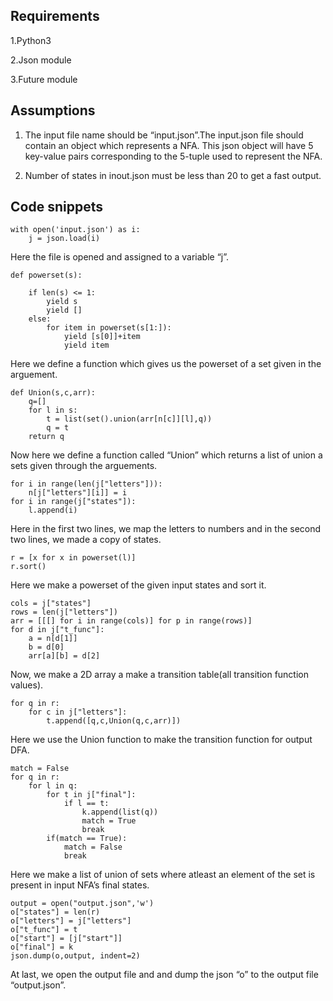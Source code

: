 Requirements
------------

1.Python3

2.Json module

3.Future module

Assumptions 
-----------

1.  The input file name should be “input.json”.The input.json file should contain an object which represents a NFA. This json object
will have 5 key-value pairs corresponding to the 5-tuple used to represent the
NFA.

2.  Number of states in inout.json must be less than 20 to get a fast output.

Code snippets 
-------------


    with open('input.json') as i:
        j = json.load(i)

Here the file is opened and assigned to a variable “j”.

    def powerset(s):
        
        if len(s) <= 1:
            yield s
            yield []
        else:
            for item in powerset(s[1:]):
                yield [s[0]]+item
                yield item

Here we define a function which gives us the powerset of a set given in the arguement.


    def Union(s,c,arr):
        q=[]
        for l in s:
            t = list(set().union(arr[n[c]][l],q))
            q = t
        return q

Now here we define a function called “Union” which returns a list of union a sets given through the arguements.

    for i in range(len(j["letters"])):
        n[j["letters"][i]] = i
    for i in range(j["states"]):
        l.append(i)

Here in the first two lines, we map the letters to numbers and in the second two lines, we made a copy of states.

    r = [x for x in powerset(l)]
    r.sort()

Here we make a powerset of the given input states and sort it.

    cols = j["states"]
    rows = len(j["letters"])
    arr = [[[] for i in range(cols)] for p in range(rows)] 
    for d in j["t_func"]:
        a = n[d[1]]
        b = d[0]
        arr[a][b] = d[2]

Now, we make a 2D array a make a transition table(all transition function values).

    for q in r:
        for c in j["letters"]:
            t.append([q,c,Union(q,c,arr)])

Here we use the Union function to make the transition function for output DFA.

    match = False
    for q in r:
        for l in q:
            for t in j["final"]:
                if l == t:
                    k.append(list(q))
                    match = True
                    break
            if(match == True):
                match = False
                break 

Here we make a list of union of sets where atleast an element of the set is present in input NFA’s final states.

    output = open("output.json",'w')
    o["states"] = len(r)
    o["letters"] = j["letters"]
    o["t_func"] = t
    o["start"] = [j["start"]]
    o["final"] = k
    json.dump(o,output, indent=2)

At last, we open the output file and and dump the json “o” to the output file “output.json”.

